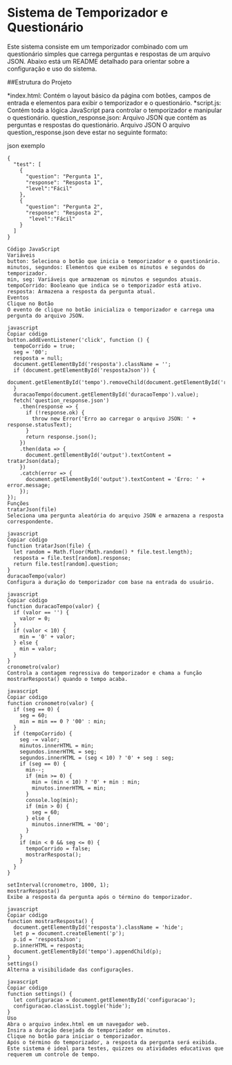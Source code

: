 # Sistema de Temporizador e Questionário

Este sistema consiste em um temporizador combinado com um questionário simples que carrega perguntas e respostas de um arquivo JSON. Abaixo está um README detalhado para orientar sobre a configuração e uso do sistema.

##Estrutura do Projeto

*index.html: Contém o layout básico da página com botões, campos de entrada e elementos para exibir o temporizador e o questionário.
*script.js: Contém toda a lógica JavaScript para controlar o temporizador e manipular o questionário.
question_response.json: Arquivo JSON que contém as perguntas e respostas do questionário.
Arquivo JSON
O arquivo question_response.json deve estar no seguinte formato:

json exemplo
````
{
  "test": [
    {
      "question": "Pergunta 1",
      "response": "Resposta 1",
      "level":"Fácil"
    },
    {
      "question": "Pergunta 2",
      "response": "Resposta 2",
       "level":"Fácil"
    }
  ]
}

Código JavaScript
Variáveis
button: Seleciona o botão que inicia o temporizador e o questionário.
minutos, segundos: Elementos que exibem os minutos e segundos do temporizador.
min, seg: Variáveis que armazenam os minutos e segundos atuais.
tempoCorrido: Booleano que indica se o temporizador está ativo.
resposta: Armazena a resposta da pergunta atual.
Eventos
Clique no Botão
O evento de clique no botão inicializa o temporizador e carrega uma pergunta do arquivo JSON.

javascript
Copiar código
button.addEventListener('click', function () {
  tempoCorrido = true;
  seg = '00';
  resposta = null;
  document.getElementById('resposta').className = '';
  if (document.getElementById('respostaJson')) {
    document.getElementById('tempo').removeChild(document.getElementById('respostaJson'));
  }
  duracaoTempo(document.getElementById('duracaoTempo').value);
  fetch('question_response.json')
    .then(response => {
      if (!response.ok) {
        throw new Error('Erro ao carregar o arquivo JSON: ' + response.statusText);
      }
      return response.json();
    })
    .then(data => {
      document.getElementById('output').textContent = tratarJson(data);
    })
    .catch(error => {
      document.getElementById('output').textContent = 'Erro: ' + error.message;
    });
});
Funções
tratarJson(file)
Seleciona uma pergunta aleatória do arquivo JSON e armazena a resposta correspondente.

javascript
Copiar código
function tratarJson(file) {
  let random = Math.floor(Math.random() * file.test.length);
  resposta = file.test[random].response;
  return file.test[random].question;
}
duracaoTempo(valor)
Configura a duração do temporizador com base na entrada do usuário.

javascript
Copiar código
function duracaoTempo(valor) {
  if (valor == '') {
    valor = 0;
  }
  if (valor < 10) {
    min = '0' + valor;
  } else {
    min = valor;
  }
}
cronometro(valor)
Controla a contagem regressiva do temporizador e chama a função mostrarResposta() quando o tempo acaba.

javascript
Copiar código
function cronometro(valor) {
  if (seg == 0) {
    seg = 60;
    min = min == 0 ? '00' : min;
  }
  if (tempoCorrido) {
    seg -= valor;
    minutos.innerHTML = min;
    segundos.innerHTML = seg;
    segundos.innerHTML = (seg < 10) ? '0' + seg : seg;
    if (seg == 0) {
      min--;
      if (min >= 0) {
        min = (min < 10) ? '0' + min : min;
        minutos.innerHTML = min;
      }
      console.log(min);
      if (min > 0) {
        seg = 60;
      } else {
        minutos.innerHTML = '00';
      }
    }
    if (min < 0 && seg <= 0) {
      tempoCorrido = false;
      mostrarResposta();
    }
  }
}

setInterval(cronometro, 1000, 1);
mostrarResposta()
Exibe a resposta da pergunta após o término do temporizador.

javascript
Copiar código
function mostrarResposta() {
  document.getElementById('resposta').className = 'hide';
  let p = document.createElement('p');
  p.id = 'respostaJson';
  p.innerHTML = resposta;
  document.getElementById('tempo').appendChild(p);
}
settings()
Alterna a visibilidade das configurações.

javascript
Copiar código
function settings() {
  let configuracao = document.getElementById('configuracao');
  configuracao.classList.toggle('hide');
}
Uso
Abra o arquivo index.html em um navegador web.
Insira a duração desejada do temporizador em minutos.
Clique no botão para iniciar o temporizador.
Após o término do temporizador, a resposta da pergunta será exibida.
Este sistema é ideal para testes, quizzes ou atividades educativas que requerem um controle de tempo.
